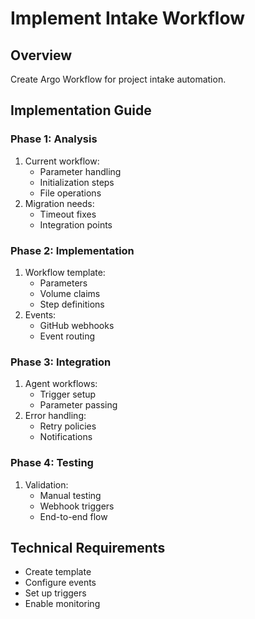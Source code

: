 # Implement Intake Workflow

## Overview
Create Argo Workflow for project intake automation.

## Implementation Guide

### Phase 1: Analysis
1. Current workflow:
   - Parameter handling
   - Initialization steps
   - File operations
2. Migration needs:
   - Timeout fixes
   - Integration points

### Phase 2: Implementation
1. Workflow template:
   - Parameters
   - Volume claims
   - Step definitions
2. Events:
   - GitHub webhooks
   - Event routing

### Phase 3: Integration
1. Agent workflows:
   - Trigger setup
   - Parameter passing
2. Error handling:
   - Retry policies
   - Notifications

### Phase 4: Testing
1. Validation:
   - Manual testing
   - Webhook triggers
   - End-to-end flow

## Technical Requirements
- Create template
- Configure events
- Set up triggers
- Enable monitoring
